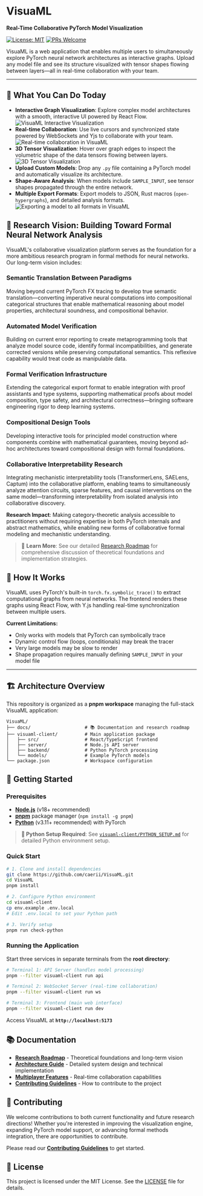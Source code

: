 # VisuaML

**Real-Time Collaborative PyTorch Model Visualization**

[![License: MIT](https://img.shields.io/badge/License-MIT-yellow.svg)](https://opensource.org/licenses/MIT)
[![PRs Welcome](https://img.shields.io/badge/PRs-welcome-brightgreen.svg)](docs/CONTRIBUTING.md)

VisuaML is a web application that enables multiple users to simultaneously explore PyTorch neural network architectures as interactive graphs. Upload any model file and see its structure visualized with tensor shapes flowing between layers—all in real-time collaboration with your team.

---

## 🌟 What You Can Do Today

-   **Interactive Graph Visualization**: Explore complex model architectures with a smooth, interactive UI powered by React Flow.
    ![VisuaML Interactive Visualization](docs/media/01-interactive-graph.gif)
-   **Real-time Collaboration**: Use live cursors and synchronized state powered by WebSockets and Yjs to collaborate with your team.
    ![Real-time collaboration in VisuaML](docs/media/02-real-time-collaboration.gif)
-   **3D Tensor Visualization**: Hover over graph edges to inspect the volumetric shape of the data tensors flowing between layers.
    ![3D Tensor Visualization](docs/media/03-3d-tensor-visualization.gif)
-   **Upload Custom Models**: Drop any `.py` file containing a PyTorch model and automatically visualize its architecture.
-   **Shape-Aware Analysis**: When models include `SAMPLE_INPUT`, see tensor shapes propagated through the entire network.
-   **Multiple Export Formats**: Export models to JSON, Rust macros (`open-hypergraphs`), and detailed analysis formats.
    ![Exporting a model to all formats in VisuaML](docs/media/04-export-formal-analysis.gif)

## 🔬 Research Vision: Building Toward Formal Neural Network Analysis

VisuaML's collaborative visualization platform serves as the foundation for a more ambitious research program in formal methods for neural networks. Our long-term vision includes:

### **Semantic Translation Between Paradigms**
Moving beyond current PyTorch FX tracing to develop true semantic translation—converting imperative neural computations into compositional categorical structures that enable mathematical reasoning about model properties, architectural soundness, and compositional behavior.

### **Automated Model Verification**
Building on current error reporting to create metaprogramming tools that analyze model source code, identify formal incompatibilities, and generate corrected versions while preserving computational semantics. This reflexive capability would treat code as manipulable data.

### **Formal Verification Infrastructure**
Extending the categorical export format to enable integration with proof assistants and type systems, supporting mathematical proofs about model composition, type safety, and architectural correctness—bringing software engineering rigor to deep learning systems.

### **Compositional Design Tools**
Developing interactive tools for principled model construction where components combine with mathematical guarantees, moving beyond ad-hoc architectures toward compositional design with formal foundations.

### **Collaborative Interpretability Research**
Integrating mechanistic interpretability tools (TransformerLens, SAELens, Captum) into the collaborative platform, enabling teams to simultaneously analyze attention circuits, sparse features, and causal interventions on the same model—transforming interpretability from isolated analysis into collaborative discovery.

**Research Impact**: Making category-theoretic analysis accessible to practitioners without requiring expertise in both PyTorch internals and abstract mathematics, while enabling new forms of collaborative formal modeling and mechanistic understanding.

> 📖 **Learn More**: See our detailed [Research Roadmap](docs/FUTURE_DIRECTIONS.md) for comprehensive discussion of theoretical foundations and implementation strategies.

## 🔧 How It Works

VisuaML uses PyTorch's built-in `torch.fx.symbolic_trace()` to extract computational graphs from neural networks. The frontend renders these graphs using React Flow, with Y.js handling real-time synchronization between multiple users.

**Current Limitations:**
- Only works with models that PyTorch can symbolically trace
- Dynamic control flow (loops, conditionals) may break the tracer  
- Very large models may be slow to render
- Shape propagation requires manually defining `SAMPLE_INPUT` in your model file

---

## 🏗️ Architecture Overview

This repository is organized as a **pnpm workspace** managing the full-stack VisuaML application:

```
VisuaML/
├── docs/                    # 📚 Documentation and research roadmap
├── visuaml-client/          # Main application package
│   ├── src/                 # React/TypeScript frontend  
│   ├── server/              # Node.js API server
│   ├── backend/             # Python PyTorch processing
│   └── models/              # Example PyTorch models
└── package.json             # Workspace configuration
```

## 🚀 Getting Started

### Prerequisites

-   [**Node.js**](https://nodejs.org/en/) (v18+ recommended)
-   [**pnpm**](https://pnpm.io/installation) package manager (`npm install -g pnpm`)
-   [**Python**](https://www.python.org/downloads/) (v3.11+ recommended) with PyTorch

> **🐍 Python Setup Required**: See [`visuaml-client/PYTHON_SETUP.md`](visuaml-client/PYTHON_SETUP.md) for detailed Python environment setup.

### Quick Start

```bash
# 1. Clone and install dependencies
git clone https://github.com/caerii/VisuaML.git
cd VisuaML
pnpm install

# 2. Configure Python environment  
cd visuaml-client
cp env.example .env.local
# Edit .env.local to set your Python path

# 3. Verify setup
pnpm run check-python
```

### Running the Application

Start three services in separate terminals from the **root directory**:

```bash
# Terminal 1: API Server (handles model processing)
pnpm --filter visuaml-client run api

# Terminal 2: WebSocket Server (real-time collaboration)  
pnpm --filter visuaml-client run ws

# Terminal 3: Frontend (main web interface)
pnpm --filter visuaml-client run dev
```

Access VisuaML at **`http://localhost:5173`**

## 📚 Documentation

- **[Research Roadmap](docs/FUTURE_DIRECTIONS.md)** - Theoretical foundations and long-term vision
- **[Architecture Guide](docs/ARCHITECTURE.md)** - Detailed system design and technical implementation  
- **[Multiplayer Features](docs/MULTIPLAYER.md)** - Real-time collaboration capabilities
- **[Contributing Guidelines](docs/CONTRIBUTING.md)** - How to contribute to the project

## 🤝 Contributing

We welcome contributions to both current functionality and future research directions! Whether you're interested in improving the visualization engine, expanding PyTorch model support, or advancing formal methods integration, there are opportunities to contribute.

Please read our [**Contributing Guidelines**](docs/CONTRIBUTING.md) to get started.

## 📄 License

This project is licensed under the MIT License. See the [LICENSE](docs/LICENSE) file for details.
